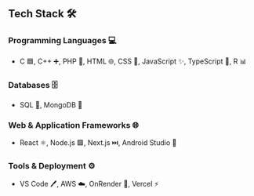 

## Tech Stack 🛠️

### Programming Languages 💻
- C 🟦, C++ ➕, PHP 🐘, HTML 🌐, CSS 🎨, JavaScript ✨, TypeScript 🔷, R 📊

### Databases 🗄️
- SQL 🐘, MongoDB 🍃

### Web & Application Frameworks 🌐
- React ⚛️, Node.js 🟩, Next.js ⏭️, Android Studio 🤖

### Tools & Deployment ⚙️
- VS Code 🖊️, AWS ☁️, OnRender 🚀, Vercel ⚡
